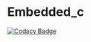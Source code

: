 # Embedded_c
[![Codacy Badge](https://app.codacy.com/project/badge/Grade/3ca3736e2e804248bee71d0b7c0d167d)](https://www.codacy.com/gh/stepin280515/Embedded_c/dashboard?utm_source=github.com&amp;utm_medium=referral&amp;utm_content=stepin280515/Embedded_c&amp;utm_campaign=Badge_Grade)
